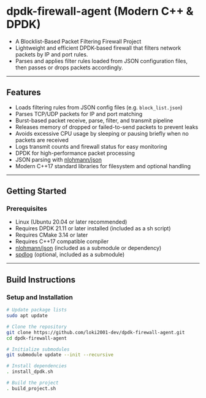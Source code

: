 # dpdk-firewall-agent (Modern C++ & DPDK)
- A Blocklist-Based Packet Filtering Firewall Project
- Lightweight and efficient DPDK-based firewall that filters network packets by IP and port rules.
- Parses and applies filter rules loaded from JSON configuration files, then passes or drops packets accordingly.

---

## Features
- Loads filtering rules from JSON config files (e.g. `block_list.json`)
- Parses TCP/UDP packets for IP and port matching
- Burst-based packet receive, parse, filter, and transmit pipeline
- Releases memory of dropped or failed-to-send packets to prevent leaks
- Avoids excessive CPU usage by sleeping or pausing briefly when no packets are received
- Logs transmit counts and firewall status for easy monitoring
- DPDK for high-performance packet processing
- JSON parsing with [nlohmann/json](https://github.com/nlohmann/json)
- Modern C++17 standard libraries for filesystem and optional handling

---

## Getting Started
### Prerequisites
- Linux (Ubuntu 20.04 or later recommended)
- Requires DPDK 21.11 or later installed (included as a sh script)
- Requires CMake 3.14 or later
- Requires C++17 compatible compiler
- [nlohmann/json](https://github.com/nlohmann/json) (included as a submodule or dependency)
- [spdlog](https://github.com/gabime/spdlog) (optional, included as a submodule)

---

## Build Instructions
### Setup and Installation
```bash
# Update package lists
sudo apt update

# Clone the repository
git clone https://github.com/loki2001-dev/dpdk-firewall-agent.git
cd dpdk-firewall-agent

# Initialize submodules
git submodule update --init --recursive

# Install dependencies
. install_dpdk.sh

# Build the project
. build_project.sh